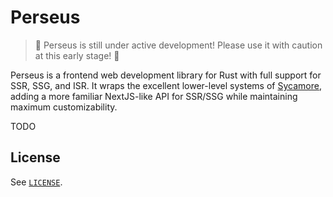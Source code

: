 # Perseus

> 🚧 Perseus is still under active development! Please use it with caution at this early stage! 🚧

Perseus is a frontend web development library for Rust with full support for SSR, SSG, and ISR. It wraps the excellent lower-level systems of [Sycamore](https://github.com/sycamore-rs/sycamore), adding a more familiar NextJS-like API for SSR/SSG while maintaining maximum customizability.

TODO

## License

See [`LICENSE`](./LICENSE).
